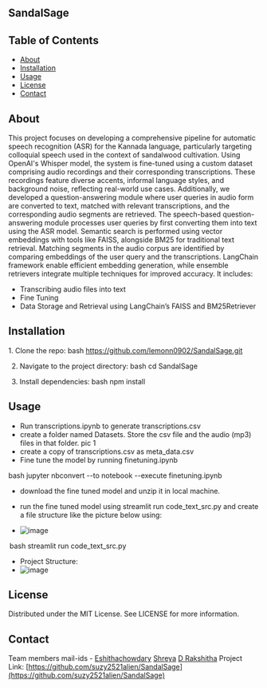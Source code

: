 ## SandalSage 
## Table of Contents
- [About](#about)
- [Installation](#installation)
- [Usage](#usage)
- [License](#license)
- [Contact](#contact)

## About
 This project focuses on developing a comprehensive pipeline for automatic speech recognition (ASR) for the Kannada language, particularly targeting colloquial speech used in the context of sandalwood cultivation. Using OpenAI's Whisper model, the system is fine-tuned using a custom dataset comprising audio recordings and their corresponding transcriptions. These recordings feature diverse accents, informal language styles, and background noise, reflecting real-world use cases. Additionally, we developed a question-answering module where user queries in audio form are converted to text, matched with relevant transcriptions, and the corresponding audio segments are retrieved. The speech-based question-answering module processes user queries by first converting them into text using the ASR model. Semantic search is performed using vector embeddings with tools like FAISS, alongside BM25 for traditional text retrieval. Matching segments in the audio corpus are identified by comparing embeddings of the user query and the transcriptions. LangChain framework enable efficient embedding generation, while ensemble retrievers integrate multiple techniques for improved accuracy. It includes:
- Transcribing audio files into text
- Fine Tuning
- Data Storage and Retrieval using LangChain’s FAISS and BM25Retriever

## Installation
1.⁠ ⁠Clone the repo:
   ⁠bash
   https://github.com/lemonn0902/SandalSage.git
   
    ⁠
2.⁠ ⁠Navigate to the project directory:
   ⁠bash
   cd SandalSage
   
    ⁠
3.⁠ ⁠Install dependencies:
   ⁠bash
   npm install

   

## Usage
- Run transcriptions.ipynb to generate transcriptions.csv
- create a folder named Datasets. Store the csv file and the audio (mp3) files in that folder.
  pic 1
- create a copy of transcriptions.csv as meta_data.csv
- Fine tune the model by running finetuning.ipynb


bash
jupyter nbconvert --to notebook --execute finetuning.ipynb
 ⁠
-  ⁠download the fine tuned model and unzip it in local machine.
-  ⁠run the fine tuned model using streamlit run code_text_src.py and create a file structure like the picture below using:

- ![image](https://github.com/user-attachments/assets/719a389d-229a-4c2f-a7e2-10acf2e0f856)

⁠ bash
streamlit run code_text_src.py


- Project Structure:
- ![image](https://github.com/user-attachments/assets/d350ddb0-d987-4a00-a2d4-b082ccee3428)




## License
Distributed under the MIT License. See LICENSE for more information.

## Contact
Team members mail-ids - [Eshithachowdary](mailto:eshithachowdary.cs23@rvce.edu.in)
      [Shreya](mailto:shreyas.cy23@rvce.edu.in)
      [D Rakshitha](mailto:drakshitha.cs23@rvce.edu.in)
Project Link: [https://github.com/suzy2521alien/SandalSage](https://github.com/suzy2521alien/SandalSage)
